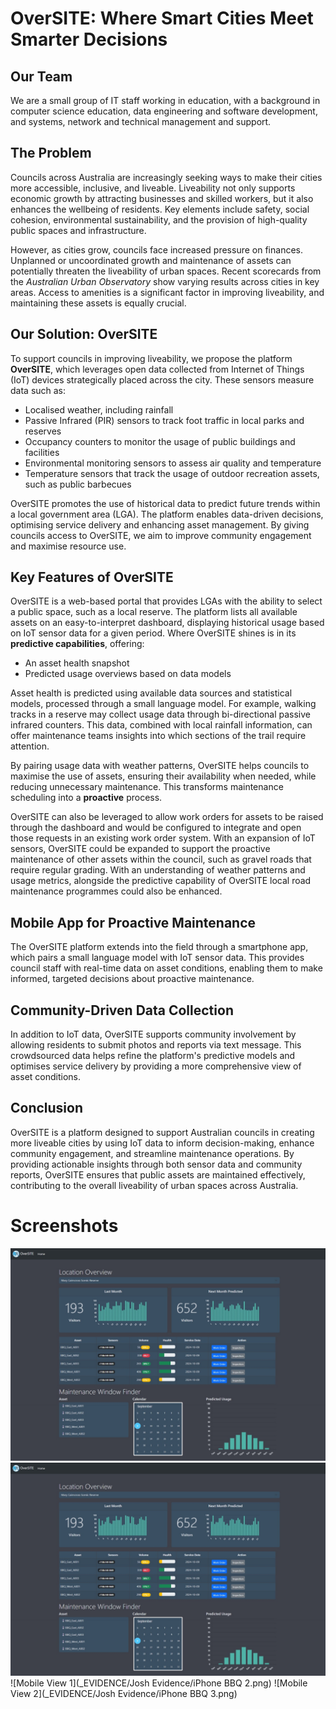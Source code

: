 # OverSITE: Where Smart Cities Meet Smarter Decisions

## Our Team

We are a small group of IT staff working in education, with a background in computer science education, data engineering and software development, and systems, network and technical management and support.

## The Problem

Councils across Australia are increasingly seeking ways to make their cities more accessible, inclusive, and liveable. Liveability not only supports economic growth by attracting businesses and skilled workers, but it also enhances the wellbeing of residents. Key elements include safety, social cohesion, environmental sustainability, and the provision of high-quality public spaces and infrastructure.

However, as cities grow, councils face increased pressure on finances. Unplanned or uncoordinated growth and maintenance of assets can potentially threaten the liveability of urban spaces. Recent scorecards from the _Australian Urban Observatory_ show varying results across cities in key areas. Access to amenities is a significant factor in improving liveability, and maintaining these assets is equally crucial.

## Our Solution: OverSITE

To support councils in improving liveability, we propose the platform **OverSITE**, which leverages open data collected from Internet of Things (IoT) devices strategically placed across the city. These sensors measure data such as:

*   Localised weather, including rainfall
*   Passive Infrared (PIR) sensors to track foot traffic in local parks and reserves
*   Occupancy counters to monitor the usage of public buildings and facilities
*   Environmental monitoring sensors to assess air quality and temperature
*   Temperature sensors that track the usage of outdoor recreation assets, such as public barbecues

OverSITE promotes the use of historical data to predict future trends within a local government area (LGA). The platform enables data-driven decisions, optimising service delivery and enhancing asset management. By giving councils access to OverSITE, we aim to improve community engagement and maximise resource use.

## Key Features of OverSITE

OverSITE is a web-based portal that provides LGAs with the ability to select a public space, such as a local reserve. The platform lists all available assets on an easy-to-interpret dashboard, displaying historical usage based on IoT sensor data for a given period. Where OverSITE shines is in its **predictive capabilities**, offering:

*   An asset health snapshot
*   Predicted usage overviews based on data models

Asset health is predicted using available data sources and statistical models, processed through a small language model. For example, walking tracks in a reserve may collect usage data through bi-directional passive infrared counters. This data, combined with local rainfall information, can offer maintenance teams insights into which sections of the trail require attention.

By pairing usage data with weather patterns, OverSITE helps councils to maximise the use of assets, ensuring their availability when needed, while reducing unnecessary maintenance. This transforms maintenance scheduling into a **proactive** process.

OverSITE can also be leveraged to allow work orders for assets to be raised through the dashboard and would be configured to integrate and open those requests in an existing work order system. With an expansion of IoT sensors, OverSITE could be expanded to support the proactive maintenance of other assets within the council, such as gravel roads that require regular grading. With an understanding of weather patterns and usage metrics, alongside the predictive capability of OverSITE local road maintenance programmes could also be enhanced.

## Mobile App for Proactive Maintenance

The OverSITE platform extends into the field through a smartphone app, which pairs a small language model with IoT sensor data. This provides council staff with real-time data on asset conditions, enabling them to make informed, targeted decisions about proactive maintenance.

## Community-Driven Data Collection

In addition to IoT data, OverSITE supports community involvement by allowing residents to submit photos and reports via text message. This crowdsourced data helps refine the platform's predictive models and optimises service delivery by providing a more comprehensive view of asset conditions.

## Conclusion

OverSITE is a platform designed to support Australian councils in creating more liveable cities by using IoT data to inform decision-making, enhance community engagement, and streamline maintenance operations. By providing actionable insights through both sensor data and community reports, OverSITE ensures that public assets are maintained effectively, contributing to the overall liveability of urban spaces across Australia.

# Screenshots
![Project Homepage](_EVIDENCE/Project.jpeg)
![Project Homepage](_EVIDENCE/Project.jpeg)
![Mobile View 1](_EVIDENCE/Josh Evidence/iPhone BBQ 2.png)
![Mobile View 2](_EVIDENCE/Josh Evidence/iPhone BBQ 3.png)
